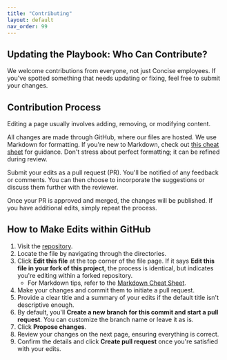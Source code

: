 ```yaml
---
title: "Contributing"
layout: default
nav_order: 99
---
```


## Updating the Playbook: Who Can Contribute?

We welcome contributions from everyone, not just Concise employees. If you've spotted something that needs updating or fixing, feel free to submit your changes.

## Contribution Process

Editing a page usually involves adding, removing, or modifying content.  

All changes are made through GitHub, where our files are hosted. We use Markdown for formatting. If you're new to Markdown, check out [this cheat sheet](https://www.markdownguide.org/cheat-sheet/) for guidance. Don't stress about perfect formatting; it can be refined during review.

Submit your edits as a pull request (PR). You'll be notified of any feedback or comments. You can then choose to incorporate the suggestions or discuss them further with the reviewer.

Once your PR is approved and merged, the changes will be published. If you have additional edits, simply repeat the process.

## How to Make Edits within GitHub

1. Visit the [repository](https://github.com/concise-ee/superagile-web).
2. Locate the file by navigating through the directories.
3. Click **Edit this file** at the top corner of the file page. If it says **Edit this file in your fork of this project**, the process is identical, but indicates you're editing within a forked repository.
   - For Markdown tips, refer to the [Markdown Cheat Sheet](https://www.markdownguide.org/cheat-sheet/).
4. Make your changes and commit them to initiate a pull request.
5. Provide a clear title and a summary of your edits if the default title isn't descriptive enough.
6. By default, you'll **Create a new branch for this commit and start a pull request**. You can customize the branch name or leave it as is.
7. Click **Propose changes**.
8. Review your changes on the next page, ensuring everything is correct.
9. Confirm the details and click **Create pull request** once you're satisfied with your edits.
